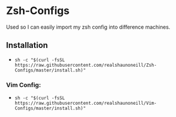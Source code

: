 # Zsh-Configs

Used so I can easily import my zsh config into difference machines.

## Installation 
- `sh -c "$(curl -fsSL https://raw.githubusercontent.com/realshaunoneill/Zsh-Configs/master/install.sh)"`

### Vim Config:
- `sh -c "$(curl -fsSL https://raw.githubusercontent.com/realshaunoneill/Vim-Configs/master/install.sh)"`
